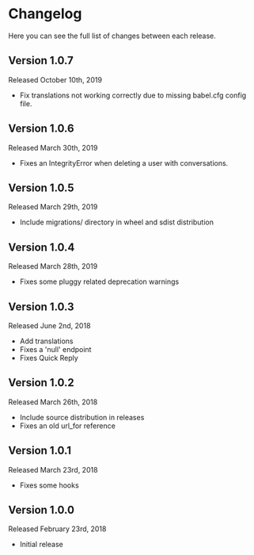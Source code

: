 Changelog
=========

Here you can see the full list of changes between each release.

Version 1.0.7
-------------

Released October 10th, 2019

* Fix translations not working correctly due to missing babel.cfg config
  file.


Version 1.0.6
-------------

Released March 30th, 2019

* Fixes an IntegrityError when deleting a user with conversations.


Version 1.0.5
-------------

Released March 29th, 2019

* Include migrations/ directory in wheel and sdist distribution


Version 1.0.4
-------------

Released March 28th, 2019

* Fixes some pluggy related deprecation warnings


Version 1.0.3
-------------

Released June 2nd, 2018

* Add translations
* Fixes a 'null' endpoint
* Fixes Quick Reply


Version 1.0.2
-------------

Released March 26th, 2018

* Include source distribution in releases
* Fixes an old url_for reference


Version 1.0.1
-------------

Released March 23rd, 2018

* Fixes some hooks


Version 1.0.0
-------------

Released February 23rd, 2018

* Initial release
